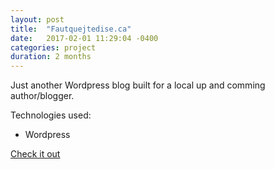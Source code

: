 ```yaml
---
layout: post
title:  "Fautquejtedise.ca"
date:   2017-02-01 11:29:04 -0400
categories: project
duration: 2 months
---
```


Just another Wordpress blog built for a local up and comming author/blogger. 

Technologies used:

- Wordpress


<a href="https://fautquejtedise.ca" target="_blank">Check it out</a>

